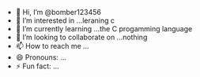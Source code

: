 - 👋 Hi, I’m @bomber123456
- 👀 I’m interested in ...leraning c
- 🌱 I’m currently learning ...the C progamming language
- 💞️ I’m looking to collaborate on ...nothing
- 📫 How to reach me ...
- 😄 Pronouns: ...
- ⚡ Fun fact: ...

<!---
bomber123456/bomber123456 is a ✨ special ✨ repository because its `README.md` (this file) appears on your GitHub profile.
You can click the Preview link to take a look at your changes.
--->
